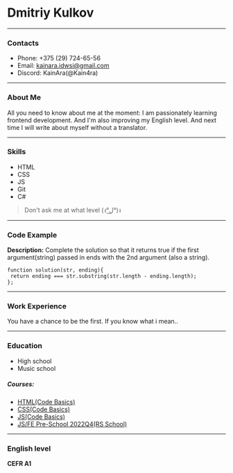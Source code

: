 # Dmitriy Kulkov

---

### Contacts

* Phone: +375 (29) 724-65-56
* Email: kainara.idwsi@gmail.com
* Discord: KainAra(@Kain4ra)

---

### About Me

All you need to know about me at the moment: I am passionately learning frontend development. And I'm also improving my English level. And next time I will write about myself without a translator.

---

### Skills

* HTML
* CSS
* JS
* Git
* C#
> Don't ask me at what level (ง°ل͜°)ง

---

### Code Example
**Description:**
Complete the solution so that it returns true if the first argument(string) passed in ends with the 2nd argument (also a string).
```
function solution(str, ending){
 return ending === str.substring(str.length - ending.length);
};
```

---

### Work Experience

You have a chance to be the first. If you know what i mean..

---

### Education

* High school
* Music school

##### Courses:
* [HTML(Code Basics)](https://code-basics.com/ru/languages/html)
* [CSS(Code Basics)](https://code-basics.com/ru/languages/css)
* [JS(Code Basics)](https://code-basics.com/ru/languages/javascript)
* [JS/FE Pre-School 2022Q4(RS School)](https://rs.school/)

---

### English level

**CEFR A1**
